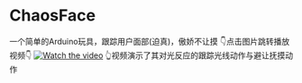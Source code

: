 # ChaosFace
一个简单的Arduino玩具，跟踪用户面部(迫真)，傲娇不让摸
👇点击图片跳转播放视频👇
[![Watch the video](https://i2.hdslb.com/bfs/archive/e9859cc01c74fbf63d234811882d7e96a9ffd6a1.jpg)](https://www.bilibili.com/video/av55917745/)
👆视频演示了其对光反应的跟踪光线动作与避让抚摸动作

